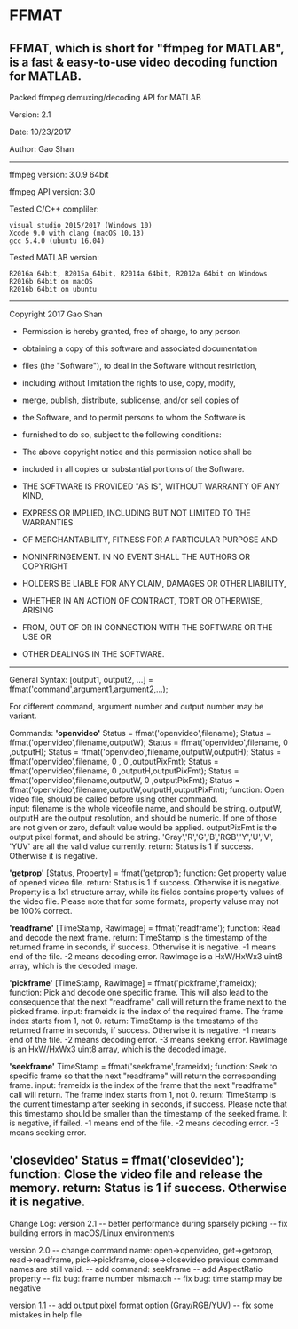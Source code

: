 # FFMAT
FFMAT, which is short for "ffmpeg for MATLAB", is a fast &amp; easy-to-use video decoding function for MATLAB.
----------------------------------------------------------------------------

Packed ffmpeg demuxing/decoding API for MATLAB

Version: 2.1

Date: 10/23/2017

Author: Gao Shan

----------------------------------------------------------------------------
ffmpeg version: 3.0.9 64bit

ffmpeg API version: 3.0

Tested C/C++ compliler: 
    
    visual studio 2015/2017 (Windows 10)
    Xcode 9.0 with clang (macOS 10.13)
    gcc 5.4.0 (ubuntu 16.04)
Tested MATLAB version: 
    
    R2016a 64bit, R2015a 64bit, R2014a 64bit, R2012a 64bit on Windows
    R2016b 64bit on macOS
    R2016b 64bit on ubuntu
    
----------------------------------------------------------------------------
Copyright 2017 Gao Shan

 * Permission is hereby granted, free of charge, to any person 
 * obtaining a copy of this software and associated documentation 
 * files (the "Software"), to deal in the Software without restriction, 
 * including without limitation the rights to use, copy, modify, 
 * merge, publish, distribute, sublicense, and/or sell copies of 
 * the Software, and to permit persons to whom the Software is 
 * furnished to do so, subject to the following conditions:

 * The above copyright notice and this permission notice shall be 
 * included in all copies or substantial portions of the Software.

 * THE SOFTWARE IS PROVIDED "AS IS", WITHOUT WARRANTY OF ANY KIND, 
 * EXPRESS OR IMPLIED, INCLUDING BUT NOT LIMITED TO THE WARRANTIES
 * OF MERCHANTABILITY, FITNESS FOR A PARTICULAR PURPOSE AND 
 * NONINFRINGEMENT. IN NO EVENT SHALL THE AUTHORS OR COPYRIGHT 
 * HOLDERS BE LIABLE FOR ANY CLAIM, DAMAGES OR OTHER LIABILITY, 
 * WHETHER IN AN ACTION OF CONTRACT, TORT OR OTHERWISE, ARISING 
 * FROM, OUT OF OR IN CONNECTION WITH THE SOFTWARE OR THE USE OR 
 * OTHER DEALINGS IN THE SOFTWARE.
----------------------------------------------------------------------------
General Syntax: 
	[output1, output2, ...] = ffmat('command',argument1,argument2,...);

For different command, argument number and output number may be variant.

Commands:
********'openvideo'********
	Status = ffmat('openvideo',filename);
	Status = ffmat('openvideo',filename,outputW);
	Status = ffmat('openvideo',filename,   0   ,outputH);
	Status = ffmat('openvideo',filename,outputW,outputH);
	Status = ffmat('openvideo',filename,   0   ,   0   ,outputPixFmt);
	Status = ffmat('openvideo',filename,   0   ,outputH,outputPixFmt);
	Status = ffmat('openvideo',filename,outputW,   0   ,outputPixFmt);
	Status = ffmat('openvideo',filename,outputW,outputH,outputPixFmt);
	function: Open video file, should be called before using other 
		  command.	
	input: filename is the whole videofile name, and should be string.
	       outputW, outputH are the output resolution, and should be
           numeric. If one of those are not given or zero, default value 
	       would be applied. outputPixFmt is the output pixel format, 
	       and should be string. 'Gray','R','G','B','RGB','Y','U','V',
	       'YUV' are all the valid value currently.
	return: Status is 1 if success. Otherwise it is negative.

********'getprop'********
	[Status, Property] = ffmat('getprop');
	function: Get property value of opened video file.
	return: Status is 1 if success. Otherwise it is negative.
		Property is a 1x1 structure array, while its fields contains 
		property values of the video file. Please note that for some
		formats, property valuse may not be 100% correct.

********'readframe'********
	[TimeStamp, RawImage] = ffmat('readframe');
	function: Read and decode the next frame.
	return: TimeStamp is the timestamp of the returned frame in seconds,
		if success. Otherwise it is negative. -1 means end of the 
		file. -2 means decoding error. RawImage is a HxW/HxWx3 uint8
		array, which is the decoded image. 

********'pickframe'********
	[TimeStamp, RawImage] = ffmat('pickframe',frameidx);
	function: Pick and decode one specific frame. This will also lead to 
		  the consequence that the next "readframe" call will return
		  the frame next to the picked frame.
	input: frameidx is the index of the required frame. The frame index
	       starts from 1, not 0.
	return: TimeStamp is the timestamp of the returned frame in seconds,
		if success. Otherwise it is negative. -1 means end of the 
		file. -2 means decoding error. -3 means seeking error. 
		RawImage is an HxW/HxWx3 uint8 array, which is the decoded image.

********'seekframe'********
	TimeStamp = ffmat('seekframe',frameidx);
	function: Seek to specific frame so that the next "readframe" will
		  return the corresponding frame.
	input: frameidx is the index of the frame that the next "readframe" 
	       call will return. The frame index starts from 1, not 0.
	return: TimeStamp is the current timestamp after seeking in seconds, 
		if success. Please note that this timestamp should be 
		smaller than the timestamp of the seeked frame. It is 
		negative, if failed. -1 means end of the file. -2 means 
		decoding error. -3 means seeking error.

********'closevideo'********
	Status = ffmat('closevideo');
	function: Close the video file and release the memory.
	return: Status is 1 if success. Otherwise it is negative.
----------------------------------------------------------------------------
Change Log:
version 2.1
	-- better performance during sparsely picking
    -- fix building errors in macOS/Linux environments

version 2.0
	-- change command name:
	   open->openvideo, get->getprop, read->readframe, 
	   pick->pickframe, close->closevideo
	   previous command names are still valid.
	-- add command: seekframe
	-- add AspectRatio property
	-- fix bug: frame number mismatch
	-- fix bug: time stamp may be negative

version 1.1
	-- add output pixel format option (Gray/RGB/YUV)
	-- fix some mistakes in help file
